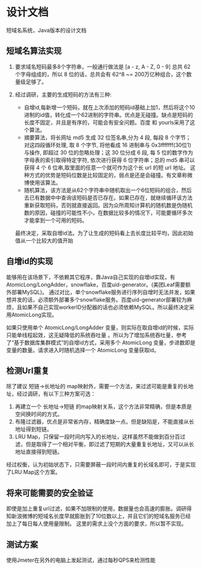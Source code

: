 # 设计文档
短域名系统，Java版本的设计文档


## 短域名算法实现
1. 要求域名短码最多8个字符串，一般通行做法是 [a - z, A - Z, 0 - 9] 总共 62 个字母组成的，所以 8 位的话，总共会有 62^8 ~= 200万亿种组合，这个数量级足够了。
2. 经过调研，主要的生成短码的方法有三种:
	* 自增id,每新增一个短码，就在上次添加的短码id基础上加1，然后将这个10进制的id值，转化成一个62进制的字符串。优点是无碰撞。缺点是短码的长度不固定，并且是有序的，可能会有安全问题。百度 和 yourls采用了这个算法。
	* 摘要算法，将长网址 md5 生成 32 位签名串,分为 4 段, 每段 8 个字节；对这四段循环处理, 取 8 个字节, 将他看成 16 进制串与 0x3fffffff(30位1) 与操作, 即超过 30 位的忽略处理；这 30 位分成 6 段, 每 5 位的数字作为字母表的索引取得特定字符, 依次进行获得 6 位字符串；总的 md5 串可以获得 4 个 6 位串,取里面的任意一个就可作为这个长 url 的短 url 地址。
	这种方式的优势是短码位数是比较固定的，弱点是还是会碰撞。有文章称微博使用该算法。
	* 随机算法，该方法是从62个字符串中随机取出一个6位短码的组合，然后去已有数据中中查询该短码是否已存在。如果已存在，就继续循环该方法重新获取短码，否则就直接返回。因为众所周知计算机的随机数是伪随机数的原因，碰撞的可能性不小，在数据比较多的情况下，可能要循环多次才能拿到一个可用的短码。
	
	最终决定，采取自增id法。为了让生成的短码看上去长度比较平均，因此初始值从一个比较大的值开始
	

	
## 自增id的实现
能够用在该场景下，不依赖其它程序，靠Java自己实现的自增id实现，有AtomicLong/LongAdder，snowflake，百度uid-generator。(美团Leaf需要额外部署MySQL)。
通过对比，单个snowflake服务进行序列自增时无法并发，如果想并发的话，必须额外部署多个snowflake服务。百度uid-generator部署较为麻烦，且如果不自己实现workerID分配器的话也必须依赖MySQL。所以最终决定采用AtomicLong实现。

如果只使用单个 AtomicLong/LongAdder 变量，则实际在取自增id的时候，实际只能单线程起效，这无疑降低的系统吞吐量
。所以为了增加系统吞吐量，参考了“基于数据库集群模式”的自增id方式，采用多个 AtomicLong 变量，步进数即是变量的数量。请求进入时随机选择一个 AtomicLong 变量获取id。






## 检测Url重复
除了建议 短链->长地址的 map映射外，需要一个方法，来过滤可能是重复的长地址，经过调研，有以下三种方案可选：
1. 再建立一个 长地址->短链 的map映射关系，这个方法非常精确，但是本质是空间换时间的方式。
2. 布隆过滤器，优点是非常省内存，精确度缺一点。但是缺陷是，不能直接从长地址得到短链。
3. LRU Map，只保留一段时间内写入的长地址，这样虽然不能做到百分百过滤，但是取得了一个相对平衡，即过滤了短期的大量重复长地址，又可以从长地址直接得到短链。

经过权衡，认为初始状态下，只需要屏蔽一段时间内重复的长域名即可，于是实现了LRU Map这个方案。




## 将来可能需要的安全验证
即使是加上重复url过滤，如果不加限制的使用，数据量也会高速的膨胀。调研得知新浪微博的短域名长度早就膨胀到了10位数以上，并且它们的短域名服务已经加上了每日每人使用量限制。
这里的需求上没个方面的要求，所以暂不实现。


## 测试方案
使用Jmeter在另外的电脑上发起测试，通过每秒QPS来检测性能

